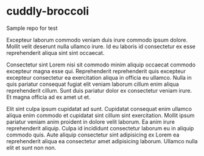 # cuddly-broccoli
Sample repo for test

Excepteur laborum commodo veniam duis irure commodo ipsum dolore. Mollit velit deserunt nulla ullamco irure. Id eu laboris id consectetur ex esse reprehenderit aliqua sint sint occaecat.

Consectetur sint Lorem nisi sit commodo minim aliquip occaecat commodo excepteur magna esse qui. Reprehenderit reprehenderit quis excepteur excepteur consectetur ea exercitation aliqua in officia eu ullamco. Nulla in quis pariatur consequat fugiat elit veniam laborum cillum enim aliqua reprehenderit cillum. Sunt duis pariatur dolor ex consectetur veniam irure. Et magna officia ad ex amet ut et.

Elit sint culpa ipsum cupidatat ad sunt. Cupidatat consequat enim ullamco aliqua enim commodo et cupidatat sint cillum sint exercitation. Mollit ipsum pariatur veniam anim proident in dolore velit laborum. Ea anim irure reprehenderit aliquip. Culpa id incididunt consectetur laborum eu in aliquip commodo quis. Aute aliquip consectetur sint adipisicing ex Lorem ea reprehenderit aliqua ea consectetur amet adipisicing laborum. Ullamco nulla elit et sunt non non.
